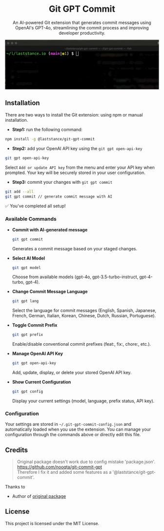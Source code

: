 <div align="center">
    <h1>Git GPT Commit</h1>
    <p>An AI-powered Git extension that generates commit messages using OpenAI's GPT-4o, streamlining the commit process and improving developer productivity.</p>
    <img src="./assets/preview.gif" />
</div>

## Installation

There are two ways to install the Git extension: using npm or manual installation.

- **Step1:** run the following command:

```bash
npm install -g @laststance/git-gpt-commit
```

- **Step2:** add your OpenAI API key using the `git gpt open-api-key`

```bash
git gpt open-api-key
```

Select `Add or update API key` from the menu and enter your API key when prompted. Your key will be securely stored in your user configuration.

- **Step3:** commit your changes with `git gpt commit`

```bash
git add --all
git gpt commit // generate commit message with AI
```

✅ You've completed all setup!

### Available Commands

- **Commit with AI-generated message**

  ```bash
  git gpt commit
  ```

  Generates a commit message based on your staged changes.

- **Select AI Model**

  ```bash
  git gpt model
  ```

  Choose from available models (gpt-4o, gpt-3.5-turbo-instruct, gpt-4-turbo, gpt-4).

- **Change Commit Message Language**

  ```bash
  git gpt lang
  ```

  Select the language for commit messages (English, Spanish, Japanese, French, German, Italian, Korean, Chinese, Dutch, Russian, Portuguese).

- **Toggle Commit Prefix**

  ```bash
  git gpt prefix
  ```

  Enable/disable conventional commit prefixes (feat:, fix:, chore:, etc.).

- **Manage OpenAI API Key**

  ```bash
  git gpt open-api-key
  ```

  Add, update, display, or delete your stored OpenAI API key.

- **Show Current Configuration**
  ```bash
  git gpt config
  ```
  Display your current settings (model, language, prefix status, API key).

### Configuration

Your settings are stored in `~/.git-gpt-commit-config.json` and automatically loaded when you use the extension. You can manage your configuration through the commands above or directly edit this file.

## Credits

> Original package doesn't work due to config mistake 'package.json'. https://github.com/nooqta/git-commit-gpt  
> Therefore I fix it and added some features as a '@laststance/git-gpt-commit'.

Thanks to

- Author of [original package](https://github.com/nooqta/git-commit-gpt)

## License

This project is licensed under the MIT License.
